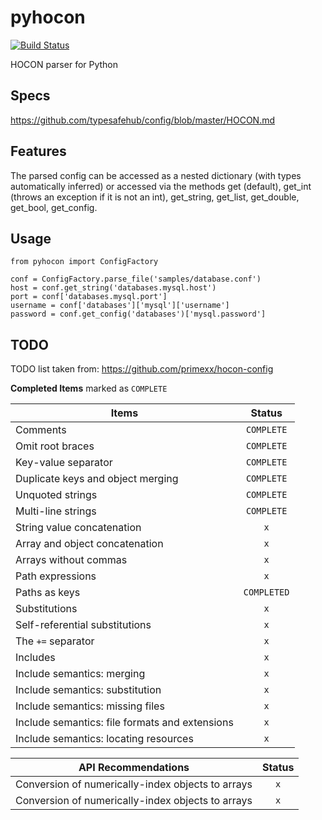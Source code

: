 pyhocon
=======

[![Build Status](https://travis-ci.org/chimpler/pyhocon.svg)](https://travis-ci.org/chimpler/pyhocon)

HOCON parser for Python

## Specs

https://github.com/typesafehub/config/blob/master/HOCON.md

## Features
The parsed config can be accessed as a nested dictionary (with types automatically inferred) or accessed via
the methods get (default), get_int (throws an exception if it is not an int), get_string, get_list, get_double, get_bool,
get_config.

## Usage

    from pyhocon import ConfigFactory
    
    conf = ConfigFactory.parse_file('samples/database.conf')
    host = conf.get_string('databases.mysql.host')
    port = conf['databases.mysql.port']
    username = conf['databases']['mysql']['username']
    password = conf.get_config('databases')['mysql.password']
  
## TODO

TODO list taken from: https://github.com/primexx/hocon-config

**Completed Items** marked as `COMPLETE`

Items                                  | Status
-------------------------------------- | :-----:
Comments                               | `COMPLETE`
Omit root braces                       | `COMPLETE`
Key-value separator                    | `COMPLETE`
Duplicate keys and object merging      | `COMPLETE`
Unquoted strings                       | `COMPLETE`
Multi-line strings                     | `COMPLETE`
String value concatenation             | `x`
Array and object concatenation         | `x`
Arrays without commas                  | `x`
Path expressions                       | `x`
Paths as keys                          | `COMPLETED`
Substitutions                          | `x`
Self-referential substitutions         | `x`
The `+=` separator                     | `x`
Includes                               | `x`
Include semantics: merging                         | `x`
Include semantics: substitution                    | `x`
Include semantics: missing files                   | `x`
Include semantics: file formats and extensions     | `x`
Include semantics: locating resources              | `x`

API Recommendations                                        | Status
---------------------------------------------------------- | :----:
Conversion of numerically-index objects to arrays          | `x`
Conversion of numerically-index objects to arrays          | `x`
